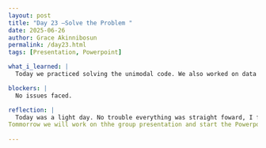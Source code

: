 ```yaml
---
layout: post
title: "Day 23 –Solve the Problem "
date: 2025-06-26
author: Grace Akinnibosun
permalink: /day23.html
tags: [Presentation, Powerpoint]

what_i_learned: |
  Today we practiced solving the unimodal code. We also worked on data preprocessing to see how we can denoice the image. Some of our algorthims were wrong so we had to go back and fix it.We got as far as completing the 2D CNN model. For the second half of the class we discussed which order we as agroup will present, and assign slides to each group memeber.

blockers: |
  No issues faced.

reflection: |
  Today was a light day. No trouble everything was straight foward, I feel like now we are all starting to understand the importance of the research we are doing. I especially enjoyed being able to assit my team memebers as best as I can with the coding aspect of things. Our high school teacher Heather helped me out alot, I am so greatful she is here with us this cohort.
Tommorrow we will work on thhe group presentation and start the Powerpoint.
 
---
```

